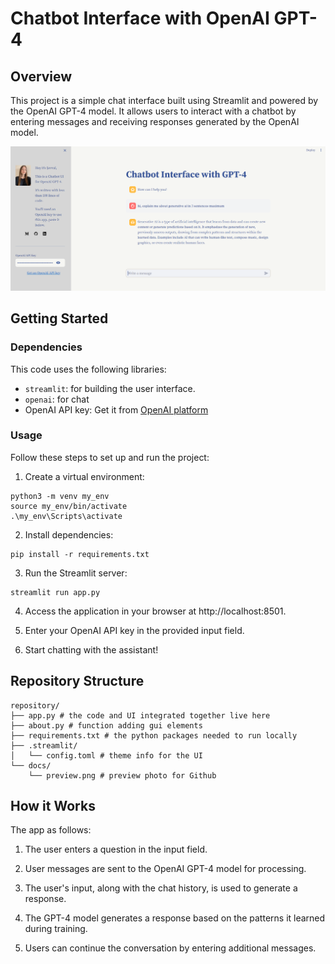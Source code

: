 # Chatbot Interface with OpenAI GPT-4

## Overview

This project is a simple chat interface built using Streamlit and powered by the OpenAI GPT-4 model. It allows users to interact with a chatbot by entering messages and receiving responses generated by the OpenAI model.

<div align="center"><img src="docs/preview.png" width="800"></div>

## Getting Started

### Dependencies

This code uses the following libraries:

- `streamlit`: for building the user interface. 
- `openai`: for chat  
- OpenAI API key: Get it from [OpenAI platform](https://platform.openai.com/account/api-keys)


### Usage

Follow these steps to set up and run the project:

1. Create a virtual environment:
```
python3 -m venv my_env
source my_env/bin/activate 
.\my_env\Scripts\activate 
```

2. Install dependencies:
```
pip install -r requirements.txt
```

3. Run the Streamlit server:
```
streamlit run app.py
```

4. Access the application in your browser at http://localhost:8501.

5. Enter your OpenAI API key in the provided input field.

6. Start chatting with the assistant!

## Repository Structure
```
repository/
├── app.py # the code and UI integrated together live here
├── about.py # function adding gui elements
├── requirements.txt # the python packages needed to run locally
├── .streamlit/
│   └── config.toml # theme info for the UI
└── docs/
    └── preview.png # preview photo for Github
```

## How it Works

The app as follows:

1. The user enters a question in the input field.

2. User messages are sent to the OpenAI GPT-4 model for processing.

3. The user's input, along with the chat history, is used to generate a response.

4. The GPT-4 model generates a response based on the patterns it learned during training.

5. Users can continue the conversation by entering additional messages.